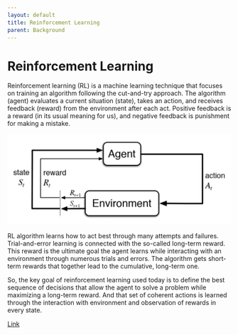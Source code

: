 ```yaml
---
layout: default
title: Reinforcement Learning
parent: Background
---
```


# Reinforcement Learning

Reinforcement learning (RL) is a machine learning technique that focuses on training an algorithm following the cut-and-try approach. The algorithm (agent) evaluates a current situation (state), takes an action, and receives feedback (reward) from the environment after each act. Positive feedback is a reward (in its usual meaning for us), and negative feedback is punishment for making a mistake.

<p align="center">
<img src="../../resources/images/rl_in_nutshell.png" alt="RL_in_a_nutshell" width="800"/>
</p>
                                                                                      


RL algorithm learns how to act best through many attempts and failures. Trial-and-error learning is connected with the so-called long-term reward. This reward is the ultimate goal the agent learns while interacting with an environment through numerous trials and errors. The algorithm gets short-term rewards that together lead to the cumulative, long-term one.

So, the key goal of reinforcement learning used today is to define the best sequence of decisions that allow the agent to solve a problem while maximizing a long-term reward. And that set of coherent actions is learned through the interaction with environment and observation of rewards in every state.

[Link](https://spinningup.openai.com/en/latest/)
